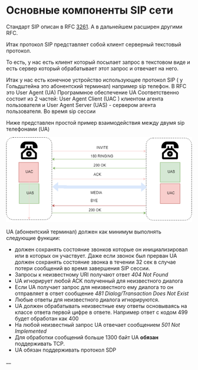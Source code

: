 # Основные компоненты SIP сети

Стандарт  SIP описан в RFC [3261](https://www.rfc-editor.org/info/rfc3261). А в дальнейшем расширен другими RFC.

Итак протокол SIP представляет собой клиент серверный текстовый протокол.

То есть, у нас есть клиент который посылает запрос в текстовом виде и есть сервер который обрабатывает этот запрос и отвечает на него. 

Итак у нас есть конечное устройство использующее протокол SIP \( у Гольдштейна это абонентский терминал\) например sip телефон. В RFC это User Agent \(UA\) Программное обеспечение UA Соответственно состоит из 2 частей: User Agent Сlient \(UAC \)  клиентом агента пользователя и User Agent Server \(UAS\) - сервером агента пользователя. Во время sip сессии 

Ниже представлен простой пример взаимодействия между двумя sip телефонами \(UA\)

![&#x412;&#x437;&#x430;&#x438;&#x43C;&#x43E;&#x434;&#x435;&#x439;&#x441;&#x442;&#x432;&#x438;&#x435; &#x43F;&#x43E; &#x43F;&#x440;&#x43E;&#x442;&#x43E;&#x43A;&#x43E;&#x43B;&#x443; SIP &#x43C;&#x435;&#x436;&#x434;&#x443; 2-&#x43C;&#x44F; &#x442;&#x435;&#x43B;&#x435;&#x444;&#x43E;&#x43D;&#x430;&#x43C;&#x438;](../.gitbook/assets/sip-ua-to-ua.png)

UA \(абонентский терминал\) должен как минимум выполнять следующие функции:

* должен сохранять состояние звонков которые он инициализировал или в которых он участвует. Даже если звонок был прерван UA должен сохранять состояние звонка в течении 32 сек в случае потери сообщений во время завершения SIP сессии.
* Запросы к неизвестному URI получают ответ _404  Not Found_ 
* UA игнорирует любой ACK полученный для неизвестного диалога
* Если UA  получает запрос для неизвестного ему диалога то он отправляет в ответ сообщение _481 Dialog/Transaction Does Not Exist_  
* Любые ответы для неизвестного диалога игнорируются.
* UA должен обрабатывать неизвестные ему ответы основываясь на классе ответа первой цифре в ответе. Например ответ с кодом 499 будет обработан как 400 
* На любой неизвестный запрос UA отвечает сообщением _501 Not Implemented_
* Для обработки сообщений больше 1300 байт UA **обязан** поддерживать TCP. 
* UA обязан поддерживать протокол SDP

\_\_

